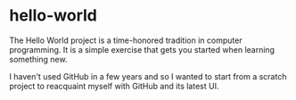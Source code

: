 # hello-world
The Hello World project is a time-honored tradition in computer programming. It is a simple exercise that gets you started when learning something new.

I haven't used GitHub in a few years and so I wanted to start from a scratch project to reacquaint myself with GitHub and its latest UI.
